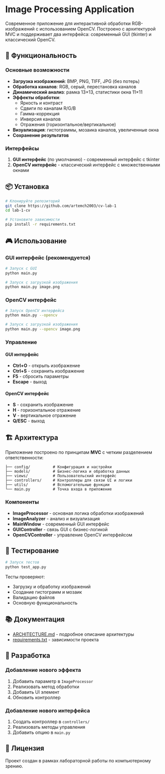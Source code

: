 # Image Processing Application

Современное приложение для интерактивной обработки RGB-изображений с использованием OpenCV. Построено с архитектурой MVC и поддерживает два интерфейса: современный GUI (tkinter) и классический OpenCV.

## 🚀 Функциональность

### Основные возможности
- **Загрузка изображений**: BMP, PNG, TIFF, JPG (без потерь)
- **Обработка каналов**: RGB, серый, перестановка каналов
- **Динамический анализ**: рамка 13×13, статистики окна 11×11
- **Эффекты обработки**:
  - Яркость и контраст
  - Сдвиги по каналам R/G/B
  - Гамма-коррекция
  - Инверсия каналов
  - Отражения (горизонтальное/вертикальное)
- **Визуализация**: гистограммы, мозаика каналов, увеличенные окна
- **Сохранение результатов**

### Интерфейсы
1. **GUI интерфейс** (по умолчанию) - современный интерфейс с tkinter
2. **OpenCV интерфейс** - классический интерфейс с множественными окнами

## 📦 Установка

```bash
# Клонируйте репозиторий
git clone https://github.com/artemch2003/cv-lab-1
cd lab-1-cv

# Установите зависимости
pip install -r requirements.txt
```

## 🎮 Использование

### GUI интерфейс (рекомендуется)
```bash
# Запуск с GUI
python main.py

# Запуск с загрузкой изображения
python main.py image.png
```

### OpenCV интерфейс
```bash
# Запуск OpenCV интерфейса
python main.py --opencv

# Запуск с загрузкой изображения
python main.py --opencv image.png
```

### Управление

#### GUI интерфейс
- **Ctrl+O** - открыть изображение
- **Ctrl+S** - сохранить изображение
- **F5** - сбросить параметры
- **Escape** - выход

#### OpenCV интерфейс
- **S** - сохранить изображение
- **H** - горизонтальное отражение
- **V** - вертикальное отражение
- **Q/ESC** - выход

## 🏗️ Архитектура

Приложение построено по принципам **MVC** с четким разделением ответственности:

```
├── config/          # Конфигурация и настройки
├── models/          # Бизнес-логика и обработка данных
├── views/           # Пользовательский интерфейс
├── controllers/     # Контроллеры для связи UI и логики
├── utils/           # Вспомогательные функции
└── main.py          # Точка входа в приложение
```

### Компоненты

- **ImageProcessor** - основная логика обработки изображений
- **ImageAnalyzer** - анализ и визуализация
- **MainWindow** - современный GUI интерфейс
- **GUIController** - связь GUI с бизнес-логикой
- **OpenCVController** - управление OpenCV интерфейсом

## 🧪 Тестирование

```bash
# Запуск тестов
python test_app.py
```

Тесты проверяют:
- Загрузку и обработку изображений
- Создание гистограмм и мозаик
- Валидацию файлов
- Основную функциональность

## 📚 Документация

- [ARCHITECTURE.md](ARCHITECTURE.md) - подробное описание архитектуры
- [requirements.txt](requirements.txt) - зависимости проекта

## 🔧 Разработка

### Добавление нового эффекта
1. Добавить параметр в `ImageProcessor`
2. Реализовать метод обработки
3. Добавить UI элемент
4. Обновить контроллер

### Добавление нового интерфейса
1. Создать контроллер в `controllers/`
2. Реализовать методы управления
3. Добавить опцию в `main.py`

## 📄 Лицензия

Проект создан в рамках лабораторной работы по компьютерному зрению.
